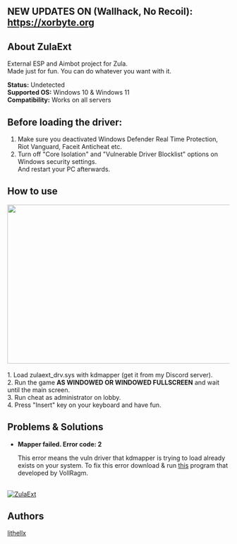 ## NEW UPDATES ON (Wallhack, No Recoil): https://xorbyte.org

## About ZulaExt

External ESP and Aimbot project for Zula.<br>
Made just for fun. You can do whatever you want with it.

**Status:** Undetected  
**Supported OS:** Windows 10 & Windows 11  
**Compatibility:** Works on all servers  

## Before loading the driver:
1. Make sure you deactivated Windows Defender Real Time Protection, Riot Vanguard, Faceit Anticheat etc.<br>
2. Turn off "Core Isolation" and "Vulnerable Driver Blocklist" options on Windows security settings.<br>
And restart your PC afterwards.

## How to use
<a href="https://streamable.com/nimbcy">
    <img src="https://cdn-cf-east.streamable.com/image/nimbcy.jpg" width="640" height="360"/>
</a>
<br><br>
1. Load zulaext_drv.sys with kdmapper (get it from my Discord server).<br>
2. Run the game <b>AS WINDOWED OR WINDOWED FULLSCREEN</b> and wait until the main screen.<br>
3. Run cheat as administrator on lobby.<br>
4. Press "Insert" key on your keyboard and have fun.

## Problems & Solutions
- **Mapper failed. Error code: 2**
  
  This error means the vuln driver that kdmapper is trying to load already exists on your system. To fix this error download & run [this](https://github.com/VollRagm/NalFix/releases) program that developed by VollRagm.

<br>[![ZulaExt](https://img.shields.io/github/downloads/lithellx/zulaext/total?style=for-the-badge&label=zulaext%20Downloads&color=red)](https://github.com/lithellx/zulaext/releases)

## Authors
[lithellx](https://github.com/lithellx)
